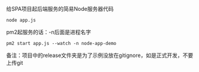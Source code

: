 
给SPA项目起后端服务的简易Node服务器代码

```
node app.js
```

pm2起服务的话：-n后面是进程名字
```
pm2 start app.js --watch -n node-app-demo
```

备注：项目中的release文件夹是为了示例没放在gitignore，如是正式开发，不要上传git